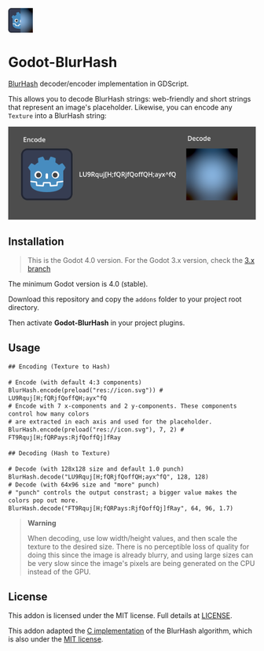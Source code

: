 <img src="icon.png" width=10%>

# Godot-BlurHash
[BlurHash](https://blurha.sh/) decoder/encoder implementation in GDScript.

This allows you to decode BlurHash strings: web-friendly and short strings that represent an image's placeholder. Likewise, you can encode any `Texture` into a BlurHash string:

![](screenshots/blurhash.png)

## Installation

> This is the Godot 4.0 version. For the Godot 3.x version, check the [3.x branch](https://github.com/rsubtil/godot-blurhash/tree/3.x)

The minimum Godot version is 4.0 (stable).

Download this repository and copy the `addons` folder to your project root directory.

Then activate **Godot-BlurHash** in your project plugins.

## Usage

```gdscript
## Encoding (Texture to Hash)

# Encode (with default 4:3 components)
BlurHash.encode(preload("res://icon.svg")) # LU9Rquj[H;fQRjfQoffQH;ayx^fQ
# Encode with 7 x-components and 2 y-components. These components control how many colors
# are extracted in each axis and used for the placeholder.
BlurHash.encode(preload("res://icon.svg"), 7, 2) # FT9Rquj[H;fQRPays:RjfQoffQj]fRay

## Decoding (Hash to Texture)

# Decode (with 128x128 size and default 1.0 punch)
BlurHash.decode("LU9Rquj[H;fQRjfQoffQH;ayx^fQ", 128, 128)
# Decode (with 64x96 size and "more" punch)
# "punch" controls the output constrast; a bigger value makes the colors pop out more.
BlurHash.decode("FT9Rquj[H;fQRPays:RjfQoffQj]fRay", 64, 96, 1.7)
```

> **Warning**
>
> When decoding, use low width/height values, and then scale the texture to the desired size. There is no perceptible loss of quality for doing this since the image is already blurry, and using large sizes can be very slow since the image's pixels are being generated on the CPU instead of the GPU.

## License

This addon is licensed under the MIT license. Full details at [LICENSE](LICENSE).

This addon adapted the [C implementation](https://github.com/woltapp/blurhash/tree/master/C) of the BlurHash algorithm, which is also under the [MIT license](https://github.com/woltapp/blurhash/blob/master/License.md).